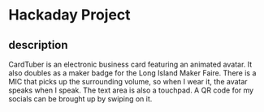 # Hackaday Project

## description

CardTuber is an electronic business card featuring an animated avatar. 
It also doubles as a maker badge for the Long Island Maker Faire.
There is a MIC that picks up the surrounding volume, 
so when I wear it, the avatar speaks when I speak.
The text area is also a touchpad. 
A QR code for my socials can be brought up by swiping on it.